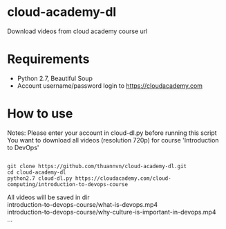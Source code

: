 # cloud-academy-dl
Download videos from cloud academy course url

# Requirements
- Python 2.7, Beautiful Soup
- Account username/password login to https://cloudacademy.com

# How to use
Notes: Please enter your account in cloud-dl.py before running this script                                                              
You want to download all videos (resolution 720p) for course 'Introduction to DevOps'

<code>
git clone https://github.com/thuannvn/cloud-academy-dl.git                          </code>

<code>
cd cloud-academy-dl</code>

<code>
python2.7 cloud-dl.py https://cloudacademy.com/cloud-computing/introduction-to-devops-course</code>

All videos will be saved in dir                                                                
introduction-to-devops-course/what-is-devops.mp4                                                                   
introduction-to-devops-course/why-culture-is-important-in-devops.mp4                                            
...
